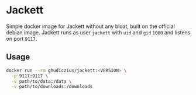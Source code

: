 # Jackett

Simple docker image for Jackett without any bloat, built on the official debian image. Jackett runs as user `jackett` with `uid` and `gid` `1000` and listens on port `9117`.

## Usage

```sh
docker run --rm ghudiczius/jackett:<VERSION> \
  -p 9117:9117 \
  -v path/to/data:/data \
  -v path/to/downloads:/downloads
```
